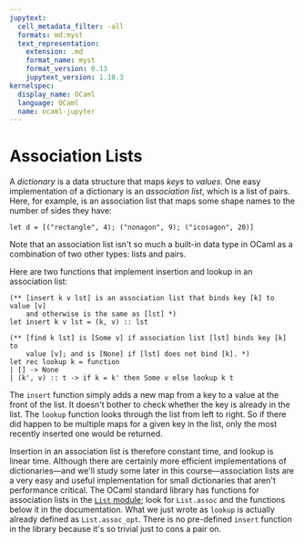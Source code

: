 ```yaml
---
jupytext:
  cell_metadata_filter: -all
  formats: md:myst
  text_representation:
    extension: .md
    format_name: myst
    format_version: 0.13
    jupytext_version: 1.10.3
kernelspec:
  display_name: OCaml
  language: OCaml
  name: ocaml-jupyter
---
```


# Association Lists

A *dictionary* is a data structure that maps *keys* to *values*. One easy
implementation of a dictionary is an *association list*, which is a list of
pairs. Here, for example, is an association list that maps some shape names to
the number of sides they have:
```{code-cell} ocaml
let d = [("rectangle", 4); ("nonagon", 9); ("icosagon", 20)]
```
Note that an association list isn't so much a built-in data type in OCaml as a
combination of two other types: lists and pairs.

Here are two functions that implement insertion and lookup in an association
list:
```{code-cell} ocaml
(** [insert k v lst] is an association list that binds key [k] to value [v]
    and otherwise is the same as [lst] *)
let insert k v lst = (k, v) :: lst

(** [find k lst] is [Some v] if association list [lst] binds key [k] to
    value [v]; and is [None] if [lst] does not bind [k]. *)
let rec lookup k = function
| [] -> None
| (k', v) :: t -> if k = k' then Some v else lookup k t
```
The `insert` function simply adds a new map from a key to a value at the front
of the list. It doesn't bother to check whether the key is already in the list.
The `lookup` function looks through the list from left to right. So if there did
happen to be multiple maps for a given key in the list, only the most recently
inserted one would be returned.

Insertion in an association list is therefore constant time, and lookup is
linear time. Although there are certainly more efficient implementations of
dictionaries&mdash;and we'll study some later in this course&mdash;association
lists are a very easy and useful implementation for small dictionaries that
aren't performance critical. The OCaml standard library has functions for
association lists in the [`List` module][list]; look for `List.assoc` and the
functions below it in the documentation. What we just wrote as `lookup` is
actually already defined as `List.assoc_opt`. There is no pre-defined `insert`
function in the library because it's so trivial just to cons a pair on.

[list]: http://caml.inria.fr/pub/docs/manual-ocaml/libref/List.html
